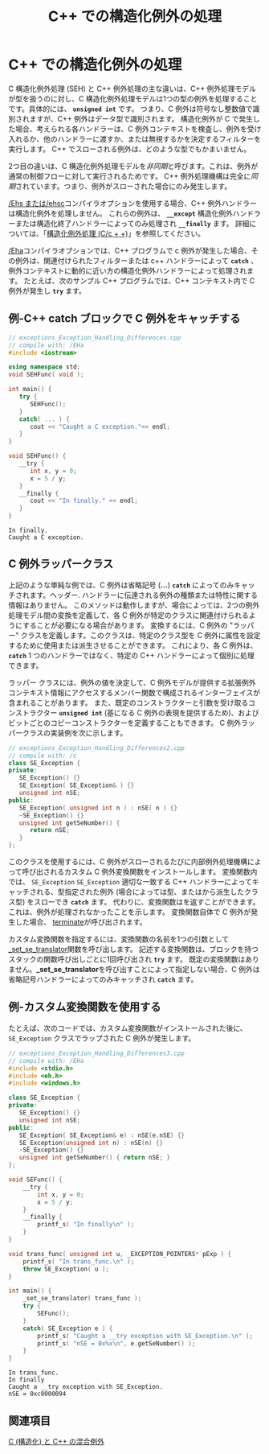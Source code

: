 ﻿---
title: C++ での構造化例外の処理
description: C++ 例外処理モデルを使用して構造化例外を処理する方法。
ms.date: 09/19/2019
helpviewer_keywords:
- structured exception handling [C++], vs. C++ exception handling
- structured exception handling [C++], vs. unstructured
- exceptions [C++], wrapper class
- C++ exception handling [C++], vs. structured exception handling
- wrapper classes [C++], C exception
ms.assetid: f21d1944-4810-468e-b02a-9f77da4138c9
ms.openlocfilehash: 0f92bbe64db028ec6a7fd6ae2cc217c707d3e2c5
ms.sourcegitcommit: 1f009ab0f2cc4a177f2d1353d5a38f164612bdb1
ms.translationtype: MT
ms.contentlocale: ja-JP
ms.lasthandoff: 07/27/2020
ms.locfileid: "87221589"
---
# <a name="handle-structured-exceptions-in-c"></a>C++ での構造化例外の処理

C 構造化例外処理 (SEH) と C++ 例外処理の主な違いは、C++ 例外処理モデルが型を扱うのに対し、C 構造化例外処理モデルは1つの型の例外を処理することです。具体的には、 **`unsigned int`** です。 つまり、C 例外は符号なし整数値で識別されますが、C++ 例外はデータ型で識別されます。 構造化例外が C で発生した場合、考えられる各ハンドラーは、C 例外コンテキストを検査し、例外を受け入れるか、他のハンドラーに渡すか、または無視するかを決定するフィルターを実行します。 C++ でスローされる例外は、どのような型でもかまいません。

2つ目の違いは、C 構造化例外処理モデルを*非同期*と呼びます。これは、例外が通常の制御フローに対して実行されるためです。 C++ 例外処理機構は完全に*同期*されています。つまり、例外がスローされた場合にのみ発生します。

[/Ehs または/ehsc](../build/reference/eh-exception-handling-model.md)コンパイラオプションを使用する場合、C++ 例外ハンドラーは構造化例外を処理しません。 これらの例外は、 **`__except`** 構造化例外ハンドラーまたは構造化終了ハンドラーによってのみ処理され **`__finally`** ます。 詳細については、「[構造化例外処理 (C/c + +)](structured-exception-handling-c-cpp.md)」を参照してください。

[/Eha](../build/reference/eh-exception-handling-model.md)コンパイラオプションでは、C++ プログラムで c 例外が発生した場合、その例外は、関連付けられたフィルターまたは c++ ハンドラーによって **`catch`** 、例外コンテキストに動的に近い方の構造化例外ハンドラーによって処理されます。 たとえば、次のサンプル C++ プログラムでは、C++ コンテキスト内で C 例外が発生し **`try`** ます。

## <a name="example---catch-a-c-exception-in-a-c-catch-block"></a>例-C++ catch ブロックで C 例外をキャッチする

```cpp
// exceptions_Exception_Handling_Differences.cpp
// compile with: /EHa
#include <iostream>

using namespace std;
void SEHFunc( void );

int main() {
   try {
      SEHFunc();
   }
   catch( ... ) {
      cout << "Caught a C exception."<< endl;
   }
}

void SEHFunc() {
   __try {
      int x, y = 0;
      x = 5 / y;
   }
   __finally {
      cout << "In finally." << endl;
   }
}
```

```Output
In finally.
Caught a C exception.
```

## <a name="c-exception-wrapper-classes"></a>C 例外ラッパークラス

上記のような単純な例では、C 例外は省略記号 (**...**) **`catch`** によってのみキャッチされます。ヘッダー. ハンドラーに伝達される例外の種類または特性に関する情報はありません。 このメソッドは動作しますが、場合によっては、2つの例外処理モデル間の変換を定義して、各 C 例外が特定のクラスに関連付けられるようにすることが必要になる場合があります。 変換するには、C 例外の "ラッパー" クラスを定義します。このクラスは、特定のクラス型を C 例外に属性を設定するために使用または派生させることができます。 これにより、各 C 例外は、 **`catch`** 1 つのハンドラーではなく、特定の C++ ハンドラーによって個別に処理できます。

ラッパー クラスには、例外の値を決定して、C 例外モデルが提供する拡張例外コンテキスト情報にアクセスするメンバー関数で構成されるインターフェイスが含まれることがあります。 また、既定のコンストラクターと引数を受け取るコンストラクター **`unsigned int`** (基になる C 例外の表現を提供するため)、およびビットごとのコピーコンストラクターを定義することもできます。 C 例外ラッパークラスの実装例を次に示します。

```cpp
// exceptions_Exception_Handling_Differences2.cpp
// compile with: /c
class SE_Exception {
private:
   SE_Exception() {}
   SE_Exception( SE_Exception& ) {}
   unsigned int nSE;
public:
   SE_Exception( unsigned int n ) : nSE( n ) {}
   ~SE_Exception() {}
   unsigned int getSeNumber() {
      return nSE;
   }
};
```

このクラスを使用するには、C 例外がスローされるたびに内部例外処理機構によって呼び出されるカスタム C 例外変換関数をインストールします。 変換関数内では、 `SE_Exception` `SE_Exception` 適切な一致する C++ ハンドラーによってキャッチされる、型指定された例外 (場合によっては型、またはから派生したクラス型) をスローでき **`catch`** ます。 代わりに、変換関数はを返すことができます。これは、例外が処理されなかったことを示します。 変換関数自体で C 例外が発生した場合、 [terminate](../c-runtime-library/reference/terminate-crt.md)が呼び出されます。

カスタム変換関数を指定するには、変換関数の名前を1つの引数として[_set_se_translator](../c-runtime-library/reference/set-se-translator.md)関数を呼び出します。 記述する変換関数は、ブロックを持つスタックの関数呼び出しごとに1回呼び出され **`try`** ます。 既定の変換関数はありません。**_set_se_translator**を呼び出すことによって指定しない場合、C 例外は省略記号ハンドラーによってのみキャッチされ **`catch`** ます。

## <a name="example---use-a-custom-translation-function"></a>例-カスタム変換関数を使用する

たとえば、次のコードでは、カスタム変換関数がインストールされた後に、`SE_Exception` クラスでラップされた C 例外が発生します。

```cpp
// exceptions_Exception_Handling_Differences3.cpp
// compile with: /EHa
#include <stdio.h>
#include <eh.h>
#include <windows.h>

class SE_Exception {
private:
   SE_Exception() {}
   unsigned int nSE;
public:
   SE_Exception( SE_Exception& e) : nSE(e.nSE) {}
   SE_Exception(unsigned int n) : nSE(n) {}
   ~SE_Exception() {}
   unsigned int getSeNumber() { return nSE; }
};

void SEFunc() {
    __try {
        int x, y = 0;
        x = 5 / y;
    }
    __finally {
        printf_s( "In finally\n" );
    }
}

void trans_func( unsigned int u, _EXCEPTION_POINTERS* pExp ) {
    printf_s( "In trans_func.\n" );
    throw SE_Exception( u );
}

int main() {
    _set_se_translator( trans_func );
    try {
        SEFunc();
    }
    catch( SE_Exception e ) {
        printf_s( "Caught a __try exception with SE_Exception.\n" );
        printf_s( "nSE = 0x%x\n", e.getSeNumber() );
    }
}
```

```Output
In trans_func.
In finally
Caught a __try exception with SE_Exception.
nSE = 0xc0000094
```

## <a name="see-also"></a>関連項目

[C (構造化) と C++ の混合例外](../cpp/mixing-c-structured-and-cpp-exceptions.md)
